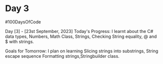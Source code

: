 # Day 3

#100DaysOfCode


Day [3] - [23st September, 2023]
Today's Progress:
I learnt about the C# data types, Numbers, Math Class, Strings, Checking String equality, @ and $ with strings.

Goals for Tomorrow:
I plan on learning Slicing strings into substrings, String escape sequence Formatting strings,Stringbuilder class.